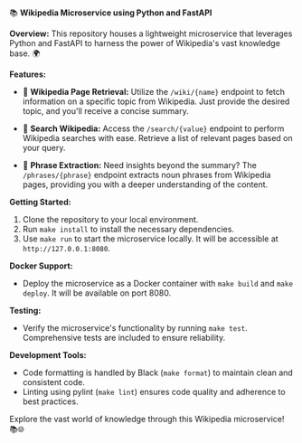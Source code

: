 📚 **Wikipedia Microservice using Python and FastAPI**

**Overview:**
This repository houses a lightweight microservice that leverages Python and FastAPI to harness the power of Wikipedia's vast knowledge base. 🌍

**Features:**
- 📖 **Wikipedia Page Retrieval:** Utilize the `/wiki/{name}` endpoint to fetch information on a specific topic from Wikipedia. Just provide the desired topic, and you'll receive a concise summary.

- 🔎 **Search Wikipedia:** Access the `/search/{value}` endpoint to perform Wikipedia searches with ease. Retrieve a list of relevant pages based on your query.

- 💬 **Phrase Extraction:** Need insights beyond the summary? The `/phrases/{phrase}` endpoint extracts noun phrases from Wikipedia pages, providing you with a deeper understanding of the content.

**Getting Started:**
1. Clone the repository to your local environment.
2. Run `make install` to install the necessary dependencies.
3. Use `make run` to start the microservice locally. It will be accessible at `http://127.0.0.1:8080`.

**Docker Support:**
- Deploy the microservice as a Docker container with `make build` and `make deploy`. It will be available on port 8080.

**Testing:**
- Verify the microservice's functionality by running `make test`. Comprehensive tests are included to ensure reliability.

**Development Tools:**
- Code formatting is handled by Black (`make format`) to maintain clean and consistent code.
- Linting using pylint (`make lint`) ensures code quality and adherence to best practices.

Explore the vast world of knowledge through this Wikipedia microservice! 📚🌐
